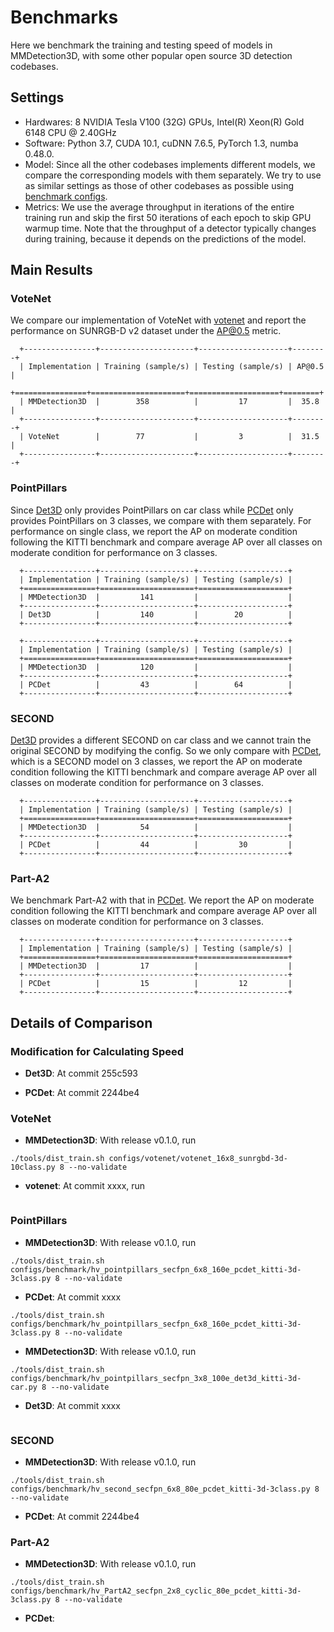 
# Benchmarks

Here we benchmark the training and testing speed of models in MMDetection3D,
with some other popular open source 3D detection codebases.


## Settings

* Hardwares: 8 NVIDIA Tesla V100 (32G) GPUs, Intel(R) Xeon(R) Gold 6148 CPU @ 2.40GHz
* Software: Python 3.7, CUDA 10.1, cuDNN 7.6.5, PyTorch 1.3, numba 0.48.0.
* Model: Since all the other codebases implements different models, we compare the corresponding models with them separately. We try to use as similar settings as those of other codebases as possible using [benchmark configs](https://github.com/open-mmlab/MMDetection3D/blob/master/configs/benchmark).
* Metrics: We use the average throughput in iterations of the entire training run and skip the first 50 iterations of each epoch to skip GPU warmup time.
  Note that the throughput of a detector typically changes during training, because it depends on the predictions of the model.


## Main Results

### VoteNet

We compare our implementation of VoteNet with [votenet](https://github.com/facebookresearch/votenet/) and report the performance on SUNRGB-D v2 dataset under the AP@0.5 metric.

```eval_rst
  +----------------+---------------------+--------------------+--------+
  | Implementation | Training (sample/s) | Testing (sample/s) | AP@0.5 |
  +================+=====================+====================+========+
  | MMDetection3D  |        358          |         17         |  35.8  |
  +----------------+---------------------+--------------------+--------+
  | VoteNet        |        77           |         3          |  31.5  |
  +----------------+---------------------+--------------------+--------+
```

### PointPillars

Since [Det3D](https://github.com/poodarchu/Det3D/) only provides PointPillars on car class while [PCDet](https://github.com/sshaoshuai/PCDet) only provides PointPillars
on 3 classes, we compare with them separately. For performance on single class, we report the AP on moderate
condition following the KITTI benchmark and compare average AP over all classes on moderate condition for
performance on 3 classes.

```eval_rst
  +----------------+---------------------+--------------------+
  | Implementation | Training (sample/s) | Testing (sample/s) |
  +================+=====================+====================+
  | MMDetection3D  |         141         |                    |
  +----------------+---------------------+--------------------+
  | Det3D          |         140         |        20          |
  +----------------+---------------------+--------------------+
```

```eval_rst
  +----------------+---------------------+--------------------+
  | Implementation | Training (sample/s) | Testing (sample/s) |
  +================+=====================+====================+
  | MMDetection3D  |         120         |                    |
  +----------------+---------------------+--------------------+
  | PCDet          |         43          |        64          |
  +----------------+---------------------+--------------------+
```

### SECOND

[Det3D](https://github.com/poodarchu/Det3D/) provides a different SECOND on car class and we cannot train the original SECOND by modifying the config.
So we only compare with [PCDet](https://github.com/sshaoshuai/PCDet), which is a SECOND model on 3 classes, we report the AP on moderate
condition following the KITTI benchmark and compare average AP over all classes on moderate condition for
performance on 3 classes.

  ```eval_rst
    +----------------+---------------------+--------------------+
    | Implementation | Training (sample/s) | Testing (sample/s) |
    +================+=====================+====================+
    | MMDetection3D  |         54          |                    |
    +----------------+---------------------+--------------------+
    | PCDet          |         44          |         30         |
    +----------------+---------------------+--------------------+
  ```

### Part-A2

We benchmark Part-A2 with that in [PCDet](https://github.com/sshaoshuai/PCDet). We report the AP on moderate condition following the KITTI benchmark
and compare average AP over all classes on moderate condition for performance on 3 classes.

  ```eval_rst
    +----------------+---------------------+--------------------+
    | Implementation | Training (sample/s) | Testing (sample/s) |
    +================+=====================+====================+
    | MMDetection3D  |         17          |                    |
    +----------------+---------------------+--------------------+
    | PCDet          |         15          |         12         |
    +----------------+---------------------+--------------------+
  ```

## Details of Comparison

### Modification for Calculating Speed

* __Det3D__: At commit 255c593


* __PCDet__: At commit 2244be4



### VoteNet

* __MMDetection3D__: With release v0.1.0, run
```
./tools/dist_train.sh configs/votenet/votenet_16x8_sunrgbd-3d-10class.py 8 --no-validate
```
* __votenet__: At commit xxxx, run
```
```


### PointPillars

* __MMDetection3D__: With release v0.1.0, run
```
./tools/dist_train.sh configs/benchmark/hv_pointpillars_secfpn_6x8_160e_pcdet_kitti-3d-3class.py 8 --no-validate
```
* __PCDet__: At commit xxxx
```
./tools/dist_train.sh configs/benchmark/hv_pointpillars_secfpn_6x8_160e_pcdet_kitti-3d-3class.py 8 --no-validate
```

* __MMDetection3D__: With release v0.1.0, run
```
./tools/dist_train.sh configs/benchmark/hv_pointpillars_secfpn_3x8_100e_det3d_kitti-3d-car.py 8 --no-validate
```
* __Det3D__: At commit xxxx
```

```


### SECOND

* __MMDetection3D__: With release v0.1.0, run
```
./tools/dist_train.sh configs/benchmark/hv_second_secfpn_6x8_80e_pcdet_kitti-3d-3class.py 8 --no-validate
```

* __PCDet__: At commit 2244be4


### Part-A2

* __MMDetection3D__: With release v0.1.0, run
```
./tools/dist_train.sh configs/benchmark/hv_PartA2_secfpn_2x8_cyclic_80e_pcdet_kitti-3d-3class.py 8 --no-validate
```

* __PCDet__:
